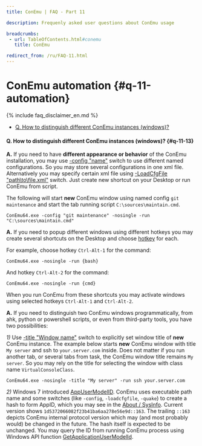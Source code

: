 ```yaml
---
title: ConEmu | FAQ - Part 11

description: Frequenly asked user questions about ConEmu usage

breadcrumbs:
 - url: TableOfContents.html#conemu
   title: ConEmu

redirect_from: /ru/FAQ-11.html
---
```


# ConEmu automation  {#q-11-automation}

{% include faq_disclaimer_en.md %}

* [Q. How to distinguish different ConEmu instances (windows)?](FAQ-11.html#q-11-13)







#### Q. How to distinguish different ConEmu instances (windows)?   {#q-11-13}

**A.** If you need to have **different appearance or behavior** of the ConEmu installation,
you may use [-config "name"](ConEmuArgs.html) switch to use different named configurations.
So you may store several configurations in one xml file. Alternatively you may specify
certain xml file using [-LoadCfgFile "path\to\file.xml"](ConEmuArgs.html) switch.
Just create new shortcut on your Desktop or run ConEmu from script.

The following will start **new** ConEmu window using named config `git maintenance`
and start the tab running script `C:\sources\maintain.cmd`.

~~~
ConEmu64.exe -config "git maintenance" -nosingle -run "C:\sources\maintain.cmd"
~~~


**A.** If you need to popup different windows using different hotkeys you may create
several shortcuts on the Desktop and choose [hotkey](/img/DesktopShortcut.png) for each.

For example, choose hotkey `Ctrl-Alt-1` for the command:

~~~
ConEmu64.exe -nosingle -run {bash}
~~~

And hotkey `Ctrl-Alt-2` for the command:

~~~
ConEmu64.exe -nosingle -run {cmd}
~~~

When you run ConEmu from these shortcuts you may activate windows using selected hotkeys
`Ctrl-Alt-1` and `Ctrl-Alt-2`.


**A.** If you need to distinguish two ConEmu windows programmatically, from ahk, python
or powershell scripts, or even from third-party tools, you have two possibilities:

*1)* Use [-title "Window name"](ConEmuArgs.html) switch to explicitly set window title
of **new** ConEmu instance. The example below starts **new** ConEmu window with
title `My server` and ssh to `your.server.com` inside. Does not matter if you run
another tab, or several tabs from task, the ConEmu window title remains `My server`.
So you may rely on the title for selecting the window with class name `VirtualConsoleClass`.

~~~
ConEmu64.exe -nosingle -title "My server" -run ssh your.server.com
~~~


*2)* Windows 7 introduced [AppUserModelID](https://msdn.microsoft.com/en-us/library/windows/desktop/dd378459.aspx).
ConEmu uses executable path name and some switches (like `-config`, `-loadcfgfile`, `-quake`)
to create a hash to form AppID, which you may see in the [About / SysInfo](AboutDialog.html#About-SysInfo.png).
Current version shows `1d5372066082f23b41ba6aa278e56e9d::163`. The trailing `::163` depicts ConEmu internal
protocol version which may (and most probably would) be changed in the future. The hash itself is expected
to be unchanged. You may query the ID from running ConEmu process using Windows API function
[GetApplicationUserModelId](https://msdn.microsoft.com/en-us/library/windows/desktop/hh920917.aspx).
